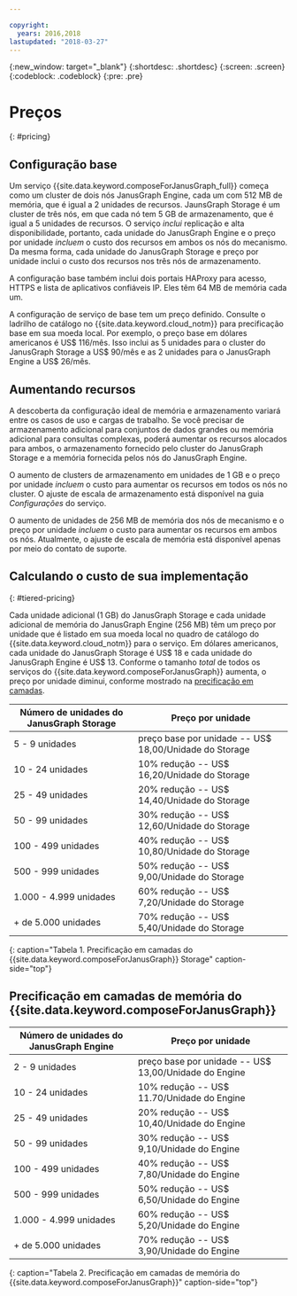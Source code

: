 ```yaml
---

copyright:
  years: 2016,2018
lastupdated: "2018-03-27"
---
```


{:new_window: target="_blank"}
{:shortdesc: .shortdesc}
{:screen: .screen}
{:codeblock: .codeblock}
{:pre: .pre}

# Preços
{: #pricing}

## Configuração base
Um serviço {{site.data.keyword.composeForJanusGraph_full}} começa como um cluster de dois nós JanusGraph Engine, cada um com 512 MB de memória, que é igual a 2 unidades de recursos. JaunsGraph Storage é um cluster de três nós, em que cada nó tem 5 GB de armazenamento, que é igual a 5 unidades de recursos. O serviço _inclui_ replicação e alta disponibilidade, portanto, cada unidade do JanusGraph Engine e o preço por unidade _incluem_ o custo dos recursos em ambos os nós do mecanismo. Da mesma forma, cada unidade do JanusGraph Storage e preço por unidade inclui o custo dos recursos nos três nós de armazenamento.

A configuração base também inclui dois portais HAProxy para acesso, HTTPS e lista de aplicativos confiáveis IP. Eles têm 64 MB de memória cada um.

A configuração de serviço de base tem um preço definido. Consulte o ladrilho de catálogo no {{site.data.keyword.cloud_notm}} para precificação base em sua moeda local. Por exemplo, o preço base em dólares americanos é US$ 116/mês. Isso inclui as 5 unidades para o cluster do JanusGraph Storage a US$ 90/mês e as 2 unidades para o JanusGraph Engine a US$ 26/mês.

## Aumentando recursos

A descoberta da configuração ideal de memória e armazenamento variará entre os casos de uso e cargas de trabalho. Se você precisar de armazenamento adicional para conjuntos de dados grandes ou memória adicional para consultas complexas, poderá aumentar os recursos alocados para ambos, o armazenamento fornecido pelo cluster do JanusGraph Storage e a memória fornecida pelos nós do JanusGraph Engine. 

O aumento de clusters de armazenamento em unidades de 1 GB e o preço por unidade _incluem_ o custo para aumentar os recursos em todos os nós no cluster. O ajuste de escala de armazenamento está disponível na guia _Configurações_ do serviço.
 
O aumento de unidades de 256 MB de memória dos nós de mecanismo e o preço por unidade _incluem_ o custo para aumentar os recursos em ambos os nós. Atualmente, o ajuste de escala de memória está disponível apenas por meio do contato de suporte.

## Calculando o custo de sua implementação
{: #tiered-pricing}

Cada unidade adicional (1 GB) do JanusGraph Storage e cada unidade adicional de memória do JanusGraph Engine (256 MB) têm um preço por unidade que é listado em sua moeda local no quadro de catálogo do {{site.data.keyword.cloud_notm}} para o serviço. Em dólares americanos, cada unidade do JanusGraph Storage é US$ 18 e cada unidade do JanusGraph Engine é US$ 13. Conforme o tamanho _total_ de todos os serviços do {{site.data.keyword.composeForJanusGraph}} aumenta, o preço por unidade diminui, conforme mostrado na [precificação em camadas](#tiered-pricing).

Número de unidades do JanusGraph Storage|Preço por unidade
----------|-----------
5 - 9 unidades|preço base por unidade -- US$ 18,00/Unidade do Storage
10 - 24 unidades|10% redução -- US$ 16,20/Unidade do Storage
25 - 49 unidades|20% redução -- US$ 14,40/Unidade do Storage
50 - 99 unidades|30% redução -- US$ 12,60/Unidade do Storage
100 - 499 unidades|40% redução -- US$ 10,80/Unidade do Storage
500 - 999 unidades|50% redução -- US$ 9,00/Unidade do Storage
1.000 - 4.999 unidades|60% redução -- US$ 7,20/Unidade do Storage
+ de 5.000 unidades|70% redução -- US$ 5,40/Unidade do Storage
{: caption="Tabela 1. Precificação em camadas do {{site.data.keyword.composeForJanusGraph}} Storage" caption-side="top"}

## Precificação em camadas de memória do {{site.data.keyword.composeForJanusGraph}}

Número de unidades do JanusGraph Engine|Preço por unidade
----------|-----------
2 - 9 unidades|preço base por unidade -- US$ 13,00/Unidade do Engine
10 - 24 unidades|10% redução -- US$ 11.70/Unidade do Engine
25 - 49 unidades|20% redução -- US$ 10,40/Unidade do Engine
50 - 99 unidades|30% redução -- US$ 9,10/Unidade do Engine
100 - 499 unidades|40% redução -- US$ 7,80/Unidade do Engine
500 - 999 unidades|50% redução -- US$ 6,50/Unidade do Engine
1.000 - 4.999 unidades|60% redução -- US$ 5,20/Unidade do Engine
+ de 5.000 unidades|70% redução -- US$ 3,90/Unidade do Engine
{: caption="Tabela 2. Precificação em camadas de memória do {{site.data.keyword.composeForJanusGraph}}" caption-side="top"}
